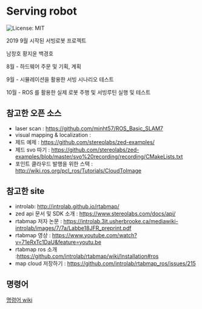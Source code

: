 # Serving robot

![License: MIT](https://img.shields.io/badge/License-MIT-blue.svg)

2019 9월 시작된 서빙로봇 프로젝트 

남창호 황지윤 백경호 

8월 - 하드웨어 주문 및 기획, 계획

9월 - 시뮬레이션을 활용한 서빙 시나리오 테스트

10월 - ROS 를 활용한 실제 로봇 주행 및 서빙루틴 실행 및 테스트 




## 참고한 오픈 소스

- laser scan : https://github.com/minht57/ROS_Basic_SLAM7
-  visual mapping & localization : 
- 제드 예제 : https://github.com/stereolabs/zed-examples/
- 제드 svo 따기 :  https://github.com/stereolabs/zed-examples/blob/master/svo%20recording/recording/CMakeLists.txt
- 포인트 클라우드 발행을 위한 스택 : http://wiki.ros.org/pcl_ros/Tutorials/CloudToImage


## 참고한 site

- introlab: http://introlab.github.io/rtabmap/
- zed api 문서 및 SDK 소개 : https://www.stereolabs.com/docs/api/
- rtabmap 저자 논문 : https://introlab.3it.usherbrooke.ca/mediawiki-introlab/images/7/7a/Labbe18JFR_preprint.pdf
- rtabmap 영상 : https://www.youtube.com/watch?v=71eRxTc1DaU&feature=youtu.be
- rtabmap ros 소개 :https://github.com/introlab/rtabmap/wiki/Installation#ros
- map cloud  저장하기 :  https://github.com/introlab/rtabmap_ros/issues/215


## 명령어 
[명령어 wiki](https://github.com/bkh751/servebot/wiki/%EB%AA%85%EB%A0%B9%EC%96%B4%EB%AA%A9%EB%A1%9D)

